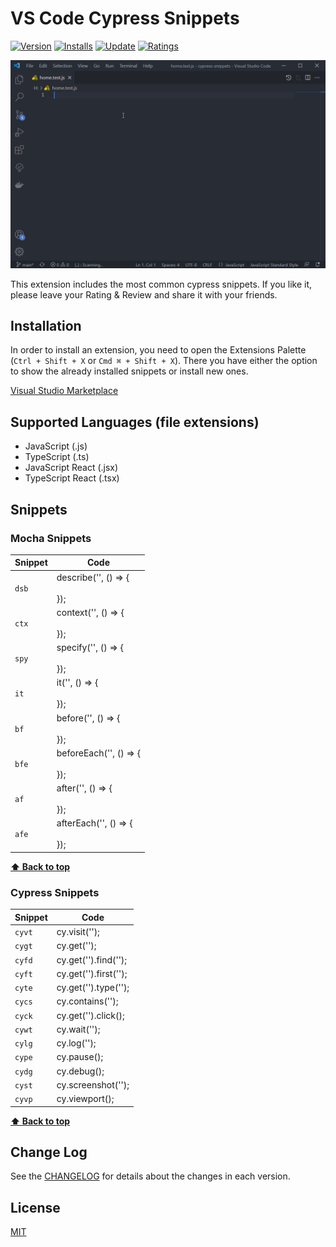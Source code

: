 # VS Code Cypress Snippets

[![Version](https://vsmarketplacebadge.apphb.com/version/CliffSu.cypress-snippets.svg)](https://marketplace.visualstudio.com/items?itemName=CliffSu.cypress-snippets)
[![Installs](https://vsmarketplacebadge.apphb.com/installs/CliffSu.cypress-snippets.svg)](https://marketplace.visualstudio.com/items?itemName=CliffSu.cypress-snippets)
[![Update](https://img.shields.io/visual-studio-marketplace/last-updated/CliffSu.cypress-snippets)](https://marketplace.visualstudio.com/items?itemName=CliffSu.cypress-snippets)
[![Ratings](https://vsmarketplacebadge.apphb.com/rating/CliffSu.cypress-snippets.svg)](https://marketplace.visualstudio.com/items?itemName=CliffSu.cypress-snippets)

![Demo](./assets/demo.gif)

This extension includes the most common cypress snippets. If you like it, please leave your Rating & Review and share it with your friends.

## Installation

In order to install an extension, you need to open the Extensions Palette (`Ctrl + Shift + X` or `Cmd ⌘ + Shift + X`). There you have either the option to show the already installed snippets or install new ones.

[Visual Studio Marketplace](https://marketplace.visualstudio.com/items?itemName=CliffSu.cypress-snippets)

## Supported Languages (file extensions)

- JavaScript (.js)
- TypeScript (.ts)
- JavaScript React (.jsx)
- TypeScript React (.tsx)

## Snippets

### Mocha Snippets

| Snippet  | Code                               |
| -------- | -----------------------------------|
| `dsb`    | describe('', () => {<br><br>});    |
| `ctx`    | context('', () => {<br><br>});     |
| `spy`    | specify('', () => {<br><br>});     |
| `it`     | it('', () => {<br><br>});          |
| `bf`     | before('', () => {<br><br>});      |
| `bfe`    | beforeEach('', () => {<br><br>});  |
| `af`     | after('', () => {<br><br>});       |
| `afe`    | afterEach('', () => {<br><br>});   |

**[⬆ Back to top](#Installation)**

### Cypress Snippets

| Snippet  | Code                               |
| -------- | ---------------------------------- |
| `cyvt`   | cy.visit('');                      |
| `cygt`   | cy.get('');                        |
| `cyfd`   | cy.get('').find('');               |
| `cyft`   | cy.get('').first('');              |
| `cyte`   | cy.get('').type('');               |
| `cycs`   | cy.contains('');                   |
| `cyck`   | cy.get('').click();                |
| `cywt`   | cy.wait('');                       |
| `cylg`   | cy.log('');                        |
| `cype`   | cy.pause();                        |
| `cydg`   | cy.debug();                        |
| `cyst`   | cy.screenshot('');                 |
| `cyvp`   | cy.viewport();                     |

**[⬆ Back to top](#Installation)**

## Change Log

See the [CHANGELOG](./CHANGELOG.md) for details about the changes in each version.

## License

[MIT](./LICENSE)
